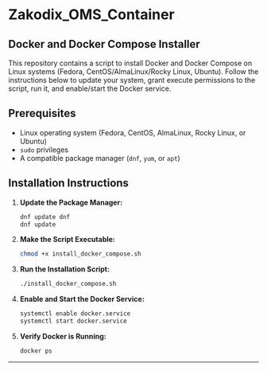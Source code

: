 # Zakodix_OMS_Container

##  Docker and Docker Compose Installer

This repository contains a script to install Docker and Docker Compose on Linux systems (Fedora, CentOS/AlmaLinux/Rocky Linux, Ubuntu). Follow the instructions below to update your system, grant execute permissions to the script, run it, and enable/start the Docker service.

## Prerequisites

- Linux operating system (Fedora, CentOS, AlmaLinux, Rocky Linux, or Ubuntu)
- `sudo` privileges
- A compatible package manager (`dnf`, `yum`, or `apt`)

## Installation Instructions

1. **Update the Package Manager:**

   ```bash
   dnf update dnf
   dnf update
   ```

2. **Make the Script Executable:**

   ```bash
   chmod +x install_docker_compose.sh
   ```

3. **Run the Installation Script:**

   ```bash
   ./install_docker_compose.sh
   ```

4. **Enable and Start the Docker Service:**

   ```bash
   systemctl enable docker.service
   systemctl start docker.service
   ```

5. **Verify Docker is Running:**

   ```bash
   docker ps
   ```

---
